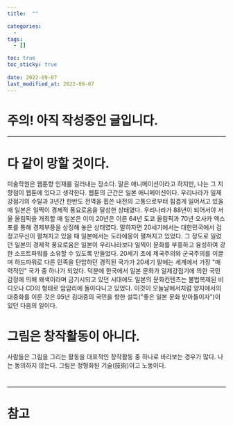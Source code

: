```yaml
---
title:  ""

categories:
  - 
tags:
  - []

toc: true
toc_sticky: true
 
date: 2022-09-07
last_modified_at: 2022-09-07
---
```


<h1>주의! 아직 작성중인 글입니다.</h1>

---

<h1>다 같이 망할 것이다.</h1>
미술학원은 웹툰향 인재를 길러내는 장소다. 말은 애니메이션이라고 하지만, 나는 그 지향점이 웹툰에 있다고 생각한다.  
웹툰의 근간은 일본 애니메이션이다. 우리나라가 일제강점기의 수탈과 3년간 한반도 전역을 휩쓴 내전의 고통으로부터 힘겹게 일어서고 있을 때 일본은 일찍이 경제적 풍요로움을 달성한 상태였다. 우리나라가 88년이 되어서야 서울 올림픽을 개최할 때 일본은 이미 20년은 이른 64년 도쿄 올림픽과 70년 오사카 엑스포를 통해 경제부픙을 상징해 놓은 상태였다. 말하자면 20세기에서는 대한민국에서 검정고무신이 펼쳐지고 있을 때 일본에서는 도라에몽이 펼쳐지고 있었다. 그 정도로 일렀던 일본의 경제적 풍요로움은 일본이 우리나라보다 일찍이 문화를 부흥하고 융성하여 강한 소프트파워를 소유할 수 있도록 만들었다. 20세기 초에 제국주의와 군국주의를 이끌며 하드파워로 다른 민족을 탄압하던 경직된 국가가 20세기 말에는 세계에서 가장 "매력적인" 국가 중 하나가 되었다.
덕분에 한국에서 일본 문화가 일제강점기에 의한 국민감정에 의해 왜색이라며 금기시되고 있던 시대에도 일본의 문화컨텐츠는 불법복제된 비디오나 CD의 형태로 암암리에 돌아다니고 있었다. 이것이 오늘날에서처럼 양지에서의 대중화를 이룬 것은 95년 김대중의 국민을 향한 설득("좋은 일본 문화 받아들이자")이 있던 다음의 일이다.

<h1>그림은 창작활동이 아니다.</h1>
사람들은 그림을 그리는 활동을 대표적인 창작활동 중 하나로 바라보는 경우가 많다. 나는 동의하지 않는다. 그림은 정형화된 기술(技術)이고 노동이다.

<h1></h1>

---
<h1>참고</h1>
